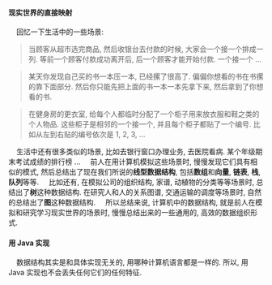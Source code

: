 #### 现实世界的直接映射
&nbsp;&nbsp;&nbsp;&nbsp;回忆一下生活中的一些场景:

> 当顾客从超市选完商品, 然后收银台去付款的时候, 大家会一个接一个排成一列. 等前一个顾客付款成功离开后, 后一个顾客才能开始付款. 一个接一个 ... 

> 某天你发现自己买的书一本压一本, 已经摞了很高了. 偏偏你想看的书在书摞的靠下面部分. 然后你只能先把上面的书一本一本先拿下来, 然后拿到了你想看的书.

> 在健身房的更衣室, 给每个人都临时分配了一个柜子用来放衣服和鞋之类的个人物品. 这些柜子是相邻的一个接一个, 并且每个柜子都贴了一个编号. 比如从左到右贴的编号依次是 1, 2, 3, ...

&nbsp;&nbsp;&nbsp;&nbsp;生活中还有很多类似的场景, 比如去银行窗口办理业务, 去医院看病. 某个年级期末考试成绩的排行榜 ... 
&nbsp;&nbsp;&nbsp;&nbsp;前人在用计算机模拟这些场景时, 慢慢发现它们具有相似的模式, 然后总结出了现在我们所说的**线型数据结构**, 包括**数组**和**向量**, **链表**, **栈**, **队列**等等.
&nbsp;&nbsp;&nbsp;&nbsp;比如还有, 在模拟公司的组织结构, 家谱, 动植物的分类等等场景时, 总结出了**树**这种数据结构. 在研究人和人的关系图谱, 交通运输的调度等场景时, 自然的总结出了**图**这种数据结构.
 &nbsp;&nbsp;&nbsp;&nbsp;所以总结来说, 计算机中的数据结构, 就是前人在模拟和研究学习现实世界的场景时, 慢慢总结出来的一些通用的, 高效的数据组织形式.

#### 用 Java 实现
&nbsp;&nbsp;&nbsp;&nbsp;数据结构其实是和具体实现无关的, 用哪种计算机语言都是一样的. 所以, 用 Java 实现也不会丢失任何它们的任何特征.

